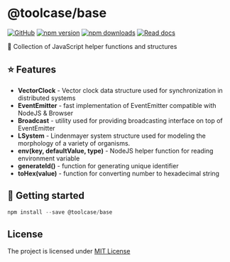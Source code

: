 # @toolcase/base

[![GitHub](https://img.shields.io/github/license/rivalis/rivalis?style=for-the-badge)](https://github.com/rivalis/rivalis/blob/main/LICENSE)
[![npm version](https://img.shields.io/npm/v/@toolcase/base?color=teal&label=VERSION&style=for-the-badge)](https://www.npmjs.com/package/@toolcase/base)
[![npm downloads](https://img.shields.io/npm/dw/@toolcase/base?label=downloads&style=for-the-badge)](https://www.npmjs.com/package/@toolcase/base)
[![Read docs](https://img.shields.io/badge/READ-DOCS-green?style=for-the-badge)](https://kalevski.dev/toolcase)

🧬 Collection of JavaScript helper functions and structures

## ⭐ Features

- **VectorClock** - Vector clock data structure used for synchronization in distributed systems
- **EventEmitter** - fast implementation of EventEmitter compatible with NodeJS & Browser
- **Broadcast** - utility used for providing broadcasting interface on top of EventEmitter
- **LSystem** - Lindenmayer system structure used for modeling the morphology of a variety of organisms.
- **env(key, defaultValue, type)** - NodeJS helper function for reading environment variable
- **generateId()** - function for generating unique identifier
- **toHex(value)** - function for converting number to hexadecimal string

## 🚀 Getting started

```js
npm install --save @toolcase/base
```

## License
The project is licensed under [MIT License](https://github.com/kalevski/toolcase/blob/main/LICENSE)